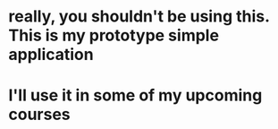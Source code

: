 # really, you shouldn't be using this. This is my prototype simple application
# I'll use it in some of my upcoming courses
